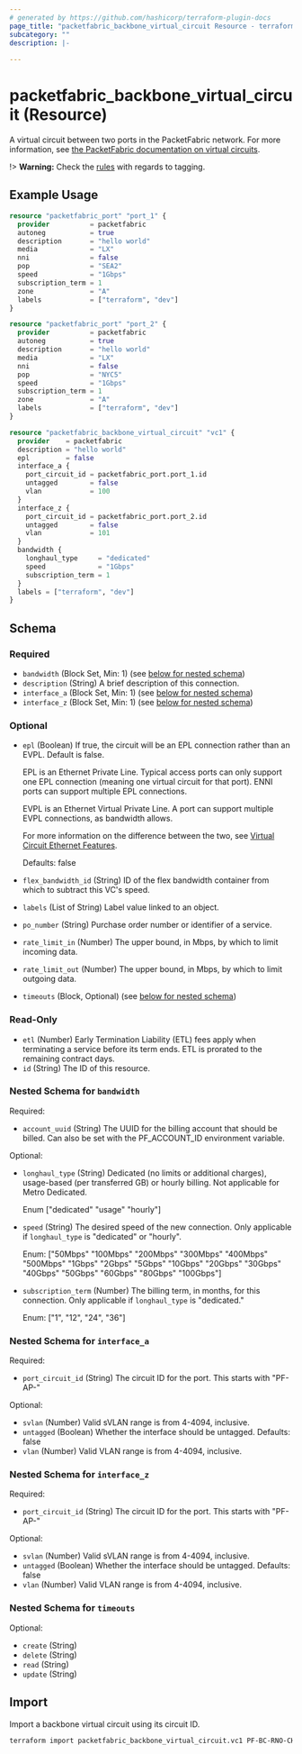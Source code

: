 ```yaml
---
# generated by https://github.com/hashicorp/terraform-plugin-docs
page_title: "packetfabric_backbone_virtual_circuit Resource - terraform-provider-packetfabric"
subcategory: ""
description: |-
  
---
```


# packetfabric_backbone_virtual_circuit (Resource)

A virtual circuit between two ports in the PacketFabric network. For more information, see [the PacketFabric documentation on virtual circuits](https://docs.packetfabric.com/vc/).

!> **Warning:** Check the [rules](https://docs.packetfabric.com/reference/vlan_tagging/) with regards to tagging.

## Example Usage

```terraform
resource "packetfabric_port" "port_1" {
  provider          = packetfabric
  autoneg           = true
  description       = "hello world"
  media             = "LX"
  nni               = false
  pop               = "SEA2"
  speed             = "1Gbps"
  subscription_term = 1
  zone              = "A"
  labels            = ["terraform", "dev"]
}

resource "packetfabric_port" "port_2" {
  provider          = packetfabric
  autoneg           = true
  description       = "hello world"
  media             = "LX"
  nni               = false
  pop               = "NYC5"
  speed             = "1Gbps"
  subscription_term = 1
  zone              = "A"
  labels            = ["terraform", "dev"]
}

resource "packetfabric_backbone_virtual_circuit" "vc1" {
  provider    = packetfabric
  description = "hello world"
  epl         = false
  interface_a {
    port_circuit_id = packetfabric_port.port_1.id
    untagged        = false
    vlan            = 100
  }
  interface_z {
    port_circuit_id = packetfabric_port.port_2.id
    untagged        = false
    vlan            = 101
  }
  bandwidth {
    longhaul_type     = "dedicated"
    speed             = "1Gbps"
    subscription_term = 1
  }
  labels = ["terraform", "dev"]
}
```

<!-- schema generated by tfplugindocs -->
## Schema

### Required

- `bandwidth` (Block Set, Min: 1) (see [below for nested schema](#nestedblock--bandwidth))
- `description` (String) A brief description of this connection.
- `interface_a` (Block Set, Min: 1) (see [below for nested schema](#nestedblock--interface_a))
- `interface_z` (Block Set, Min: 1) (see [below for nested schema](#nestedblock--interface_z))

### Optional

- `epl` (Boolean) If true, the circuit will be an EPL connection rather than an EVPL. Default is false.

	EPL is an Ethernet Private Line. Typical access ports can only support one EPL connection (meaning one virtual circuit for that port). ENNI ports can support multiple EPL connections.

	EVPL is an Ethernet Virtual Private Line. A port can support multiple EVPL connections, as bandwidth allows.

	For more information on the difference between the two, see [Virtual Circuit Ethernet Features](https://docs.packetfabric.com/reference/specs/ethernet_features/).

	Defaults: false
- `flex_bandwidth_id` (String) ID of the flex bandwidth container from which to subtract this VC's speed.
- `labels` (List of String) Label value linked to an object.
- `po_number` (String) Purchase order number or identifier of a service.
- `rate_limit_in` (Number) The upper bound, in Mbps, by which to limit incoming data.
- `rate_limit_out` (Number) The upper bound, in Mbps, by which to limit outgoing data.
- `timeouts` (Block, Optional) (see [below for nested schema](#nestedblock--timeouts))

### Read-Only

- `etl` (Number) Early Termination Liability (ETL) fees apply when terminating a service before its term ends. ETL is prorated to the remaining contract days.
- `id` (String) The ID of this resource.

<a id="nestedblock--bandwidth"></a>
### Nested Schema for `bandwidth`

Required:

- `account_uuid` (String) The UUID for the billing account that should be billed. Can also be set with the PF_ACCOUNT_ID environment variable.

Optional:

- `longhaul_type` (String) Dedicated (no limits or additional charges), usage-based (per transferred GB) or hourly billing. Not applicable for Metro Dedicated.

	Enum ["dedicated" "usage" "hourly"]
- `speed` (String) The desired speed of the new connection. Only applicable if `longhaul_type` is "dedicated" or "hourly".

	Enum: ["50Mbps" "100Mbps" "200Mbps" "300Mbps" "400Mbps" "500Mbps" "1Gbps" "2Gbps" "5Gbps" "10Gbps" "20Gbps" "30Gbps" "40Gbps" "50Gbps" "60Gbps" "80Gbps" "100Gbps"]
- `subscription_term` (Number) The billing term, in months, for this connection. Only applicable if `longhaul_type` is "dedicated."

	Enum: ["1", "12", "24", "36"]


<a id="nestedblock--interface_a"></a>
### Nested Schema for `interface_a`

Required:

- `port_circuit_id` (String) The circuit ID for the port. This starts with "PF-AP-"

Optional:

- `svlan` (Number) Valid sVLAN range is from 4-4094, inclusive.
- `untagged` (Boolean) Whether the interface should be untagged. Defaults: false
- `vlan` (Number) Valid VLAN range is from 4-4094, inclusive.


<a id="nestedblock--interface_z"></a>
### Nested Schema for `interface_z`

Required:

- `port_circuit_id` (String) The circuit ID for the port. This starts with "PF-AP-"

Optional:

- `svlan` (Number) Valid sVLAN range is from 4-4094, inclusive.
- `untagged` (Boolean) Whether the interface should be untagged. Defaults: false
- `vlan` (Number) Valid VLAN range is from 4-4094, inclusive.


<a id="nestedblock--timeouts"></a>
### Nested Schema for `timeouts`

Optional:

- `create` (String)
- `delete` (String)
- `read` (String)
- `update` (String)




## Import

Import a backbone virtual circuit using its circuit ID.

```bash
terraform import packetfabric_backbone_virtual_circuit.vc1 PF-BC-RNO-CHI-1729807-PF
```